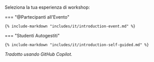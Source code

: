 Seleziona la tua esperienza di workshop:

=== "@Partecipanti all'Evento"

    {% include-markdown "includes/it/introduction-event.md" %}

=== "Studenti Autogestiti"

    {% include-markdown "includes/it/introduction-self-guided.md" %}

*Tradotto usando GitHub Copilot.*
